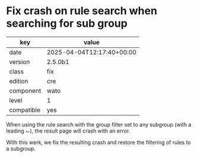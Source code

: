 [//]: # (werk v2)
# Fix crash on rule search when searching for sub group

key        | value
---------- | ---
date       | 2025-04-04T12:17:40+00:00
version    | 2.5.0b1
class      | fix
edition    | cre
component  | wato
level      | 1
compatible | yes

When using the rule search with the group filter set to any subgroup
(with a leading ⌙), the result page will crash with an error.

With this werk, we fix the resulting crash and restore the filtering
of rules to a subgroup.

